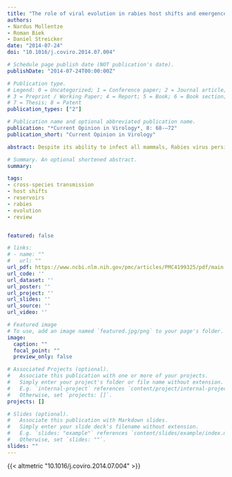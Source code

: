 ```yaml
---
title: "The role of viral evolution in rabies host shifts and emergence"
authors:
- Nardus Mollentze
- Roman Biek
- Daniel Streicker
date: "2014-07-24"
doi: "10.1016/j.coviro.2014.07.004"

# Schedule page publish date (NOT publication's date).
publishDate: "2014-07-24T00:00:00Z"

# Publication type.
# Legend: 0 = Uncategorized; 1 = Conference paper; 2 = Journal article;
# 3 = Preprint / Working Paper; 4 = Report; 5 = Book; 6 = Book section;
# 7 = Thesis; 8 = Patent
publication_types: ["2"]

# Publication name and optional abbreviated publication name.
publication: "*Current Opinion in Virology*, 8: 68-–72"
publication_short: "Current Opinion in Virology"

abstract: Despite its ability to infect all mammals, Rabies virus persists in numerous species-specific cycles that rarely sustain transmission in alternative species. The determinants of these species-associations and the adaptive significance of genetic divergence between host-associated viruses are poorly understood. One explanation is that epidemiological separation between reservoirs causes neutral genetic differentiation. Indeed, recent studies attributed host shifts to ecological factors and selection of ‘preadapted’ viral variants from the existing viral community. However, phenotypic differences between isolates and broad scale comparative and molecular evolutionary analyses indicate multiple barriers that Rabies virus must overcome through adaptation. This review assesses various lines of evidence and proposes a synthetic hypothesis for the respective roles of ecology and evolution in Rabies virus host shifts.

# Summary. An optional shortened abstract.
summary: 

tags:
- cross-species transmission
- host shifts
- reservoirs
- rabies
- evolution
- review


featured: false

# links:
# - name: ""
#   url: ""
url_pdf: https://www.ncbi.nlm.nih.gov/pmc/articles/PMC4199325/pdf/main.pdf
url_code: ''
url_dataset: ''
url_poster: ''
url_project: ''
url_slides: ''
url_source: ''
url_video: ''

# Featured image
# To use, add an image named `featured.jpg/png` to your page's folder. 
image:
  caption: ""
  focal_point: ""
  preview_only: false

# Associated Projects (optional).
#   Associate this publication with one or more of your projects.
#   Simply enter your project's folder or file name without extension.
#   E.g. `internal-project` references `content/project/internal-project/index.md`.
#   Otherwise, set `projects: []`.
projects: []

# Slides (optional).
#   Associate this publication with Markdown slides.
#   Simply enter your slide deck's filename without extension.
#   E.g. `slides: "example"` references `content/slides/example/index.md`.
#   Otherwise, set `slides: ""`.
slides: ""
---
```


{{< altmetric "10.1016/j.coviro.2014.07.004" >}}

